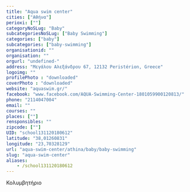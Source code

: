 ```yaml
---
title: "Aqua swim center"
cities: ["Αθήνα"]
perioxi: [""]
categoryNoSLug: "Baby"
subcategoriesNoSLug: ["Baby Swimming"]
categories: ["baby"]
subcategories: ["baby-swimming"]
organisationid: ""
organisation: ""
orgurl: "undefined-"
address: "Μεγάλου Αλεξάνδρου 67, 12132 Peristérion, Greece"
logoimg: ""
profilePhoto : "downloaded"
coverPhoto : "downloaded"
website: "aquaswim.gr/"
facebook: "www.facebook.com/AQUA-Swimming-Center-1801059900120813/"
phone: "2114047004"
email: ""
courses: ""
places: [""]
rensponsibles: ""
zipcode: [""]
UID: "school131120180612"
latitude: "38,01260831"
longitude: "23,70328129"
url: "aqua-swim-center/athina/baby/baby-swimming"
slug: "aqua-swim-center"
aliases:
    - /school131120180612
---
```



Κολυμβητήριο

